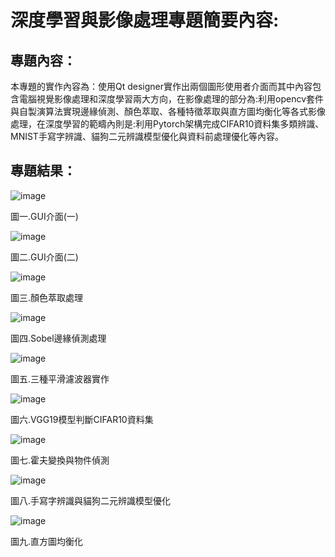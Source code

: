 # 深度學習與影像處理專題簡要內容:	
## 專題內容：
本專題的實作內容為：使用Qt designer實作出兩個圖形使用者介面而其中內容包含電腦視覺影像處理和深度學習兩大方向，在影像處理的部分為:利用opencv套件與自製演算法實現邊緣偵測、顏色萃取、各種特徵萃取與直方圖均衡化等各式影像處理，在深度學習的範疇內則是:利用Pytorch架構完成CIFAR10資料集多類辨識、MNIST手寫字辨識、貓狗二元辨識模型優化與資料前處理優化等內容。
## 專題結果：
![image](https://github.com/user-attachments/assets/127d6145-3e14-4707-bdeb-9cea8f4c9458)

圖一.GUI介面(一)

![image](https://github.com/user-attachments/assets/a3a2d520-7a84-4b78-badf-430c4fe4081c)

圖二.GUI介面(二)

![image](https://github.com/user-attachments/assets/9298be8a-2d32-47aa-863f-ebaf81d8d629)

圖三.顏色萃取處理

![image](https://github.com/user-attachments/assets/7e68ecbd-2317-4433-ba4b-941cd103fd45)

圖四.Sobel邊緣偵測處理

![image](https://github.com/user-attachments/assets/c4e04278-1c54-45e8-ad93-cadfab2c5dd7)

圖五.三種平滑濾波器實作

![image](https://github.com/user-attachments/assets/46b7bf57-2f1c-41b7-982d-e4ff21c37bac)

圖六.VGG19模型判斷CIFAR10資料集

![image](https://github.com/user-attachments/assets/6d7110a8-91bd-4e26-ba82-effede7cb632)

圖七.霍夫變換與物件偵測

![image](https://github.com/user-attachments/assets/e9b0192a-f30e-4e29-b3a4-6933d670f04f)

圖八.手寫字辨識與貓狗二元辨識模型優化

![image](https://github.com/user-attachments/assets/2d7de51a-1bed-4e83-9d2b-17240945c74f)

圖九.直方圖均衡化


